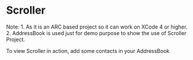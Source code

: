 Scroller
========

Note: 1. As it is an ARC based project so it can work on XCode 4 or higher.
	  2. AddressBook is used just for demo purpose to show the use of Scroller Project.


To view Scroller in action, add some contacts in your AddressBook

[we]:http://www.raweng.com
[raw engineering]:http://www.raweng.com